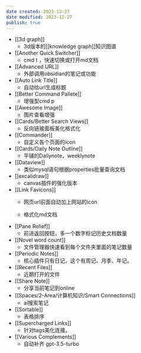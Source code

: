 ```yaml
---
date created: 2023-12-27
date modified: 2023-12-27
publish: true
---
```

- [[3d graph]]
	- 3d版本的[[knowledge graph]]知识图谱
- [[Another Quick Switcher]]
	- cmd t ，快速切换或打开md文档
- [[Advanced URL]]
	- 外部调用obsidian的笔记或功能
- [[Auto Link Title]]
	- 自动给url生成标题
- [[Better Command Pallete]]
	- 增强型cmd p
- [[Awesome Image]]
	- 图片查看增强
- [[Cards/Better Search Views]]
	- 反向链接面板美化格式化
- [[Commander]]
	- 自定义各个页面的icon
- [[Cards/Daily Note Outline]]
	- 平铺的Dailynote，weeklynote
- [[Dataview]]
	- 类似mysql语句根据properties批量查询文档
- [[excalidraw]]
	- canvas插件的强化版本
- [[Link Favicons]]
	- 网页url前面自动加上网站的icon

	- 格式化md文档
- [[Pane Relief]]
	- 前进返回按钮，多一个数字标记历史文档数量
- [[Novel word count]]
	- 文件管理器快速看到每个文件夹里面的笔记数量
- [[Periodic Notes]]
	- 核心插件只有日记，这个有周记、月季、年记。
- [[Recent Files]]
	- 近期打开的文件
- [[Share Note]]
	- 分享当前笔记到online
- [[Spaces/2-Area/计算机知识/Smart Connections]]
	- ai搜索笔记
- [[Sortable]]
	- 表格排序
- [[Supercharged Links]]
	- 针对tags美化连接。
- [[Various Complements]]
	- 自动补齐 gpt-3.5-turbo